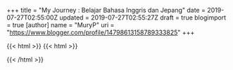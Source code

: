 +++
title = "My Journey : Belajar Bahasa Inggris dan Jepang"
date = 2019-07-27T02:55:00Z
updated = 2019-07-27T02:55:27Z
draft = true
blogimport = true 
[author]
	name = "MuryP"
	uri = "https://www.blogger.com/profile/14798613158789333825"
+++

{{< html >}}
{{< html >}}

{{< /html >}}
